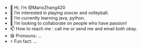 - 👋 Hi, I’m @MarioZhang420
- 👀 I’m interested in playing soocer and volleyball.
- 🌱 I’m currently learning java, python.
- 💞️ I’m looking to collaborate on people who have passion!
- 📫 How to reach me : call me or send me and email both okay.
- 😄 Pronouns: ...
- ⚡ Fun fact: ...

<!---
MarioZhang420/MarioZhang420 is a ✨ special ✨ repository because its `README.md` (this file) appears on your GitHub profile.
You can click the Preview link to take a look at your changes.
--->
